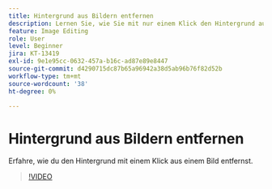 ```yaml
---
title: Hintergrund aus Bildern entfernen
description: Lernen Sie, wie Sie mit nur einem Klick den Hintergrund aus einem Bild entfernen können.
feature: Image Editing
role: User
level: Beginner
jira: KT-13419
exl-id: 9e1e95cc-0632-457a-b16c-ad87e89e8447
source-git-commit: d4290715dc87b65a96942a38d5ab96b76f82d52b
workflow-type: tm+mt
source-wordcount: '38'
ht-degree: 0%

---
```


# Hintergrund aus Bildern entfernen

Erfahre, wie du den Hintergrund mit einem Klick aus einem Bild entfernst.

>[!VIDEO](https://video.tv.adobe.com/v/3420220?quality=12&learn=on&hidetitle=true)
